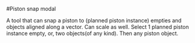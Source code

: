 #Piston snap modal  
  
A tool that can snap a piston to (planned piston instance) empties and objects aligned along a vector. Can scale as well. Select 1 planned piston instance empty, or, two objects(of any kind). Then any piston object.  


